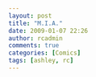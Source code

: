 ```yaml
---
layout: post
title: "M.I.A."
date: 2009-01-07 22:26
author: rcadmin
comments: true
categories: [Comics]
tags: [ashley, rc]
---
```

<a href="http://bitsmack.com/comics/2009/01/08/mia/"><img src="http://dl.bitsmack.com/uploads/2009/01/20090107.jpg" alt="" title="Why did I drink so much chocolate milk??" class="alignnone size-full wp-image-1542" /></a>
